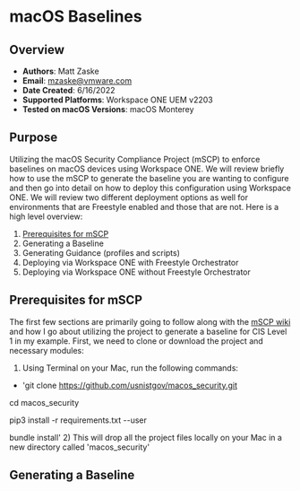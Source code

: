 # macOS Baselines

## Overview

- **Authors**: Matt Zaske
- **Email**: mzaske@vmware.com
- **Date Created**: 6/16/2022
- **Supported Platforms**: Workspace ONE UEM v2203
- **Tested on macOS Versions**: macOS Monterey

## Purpose

Utilizing the macOS Security Compliance Project (mSCP) to enforce baselines on macOS devices using Workspace ONE. We will review briefly how to use the mSCP to generate the baseline you are wanting to configure and then go into detail on how to deploy this configuration using Workspace ONE. We will review two different deployment options as well for environments that are Freestyle enabled and those that are not. Here is a high level overview:

1) [Prerequisites for mSCP](#prerequisites-for-mSCP)
2) Generating a Baseline
3) Generating Guidance (profiles and scripts)
4) Deploying via Workspace ONE with Freestyle Orchestrator
5) Deploying via Workspace ONE without Freestyle Orchestrator

## Prerequisites for mSCP

The first few sections are primarily going to follow along with the [mSCP wiki](https://github.com/usnistgov/macos_security/wiki) and how I go about utilizing the project to generate a baseline for CIS Level 1 in my example. First, we need to clone or download the project and necessary modules:
1) Using Terminal on your Mac, run the following commands:
  - 'git clone https://github.com/usnistgov/macos_security.git

cd macos_security

pip3 install -r requirements.txt --user

bundle install'
2) This will drop all the project files locally on your Mac in a new directory called 'macos_security'

## Generating a Baseline

